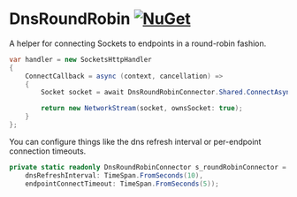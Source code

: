 # DnsRoundRobin [![NuGet](https://img.shields.io/nuget/v/DnsRoundRobin.svg)](https://www.nuget.org/packages/DnsRoundRobin/)

A helper for connecting Sockets to endpoints in a round-robin fashion.

```c#
var handler = new SocketsHttpHandler
{
    ConnectCallback = async (context, cancellation) =>
    {
        Socket socket = await DnsRoundRobinConnector.Shared.ConnectAsync(context.DnsEndPoint, cancellation);

        return new NetworkStream(socket, ownsSocket: true);
    }
};
```

You can configure things like the dns refresh interval or per-endpoint connection timeouts.

```c#
private static readonly DnsRoundRobinConnector s_roundRobinConnector = new(
    dnsRefreshInterval: TimeSpan.FromSeconds(10),
    endpointConnectTimeout: TimeSpan.FromSeconds(5));
```